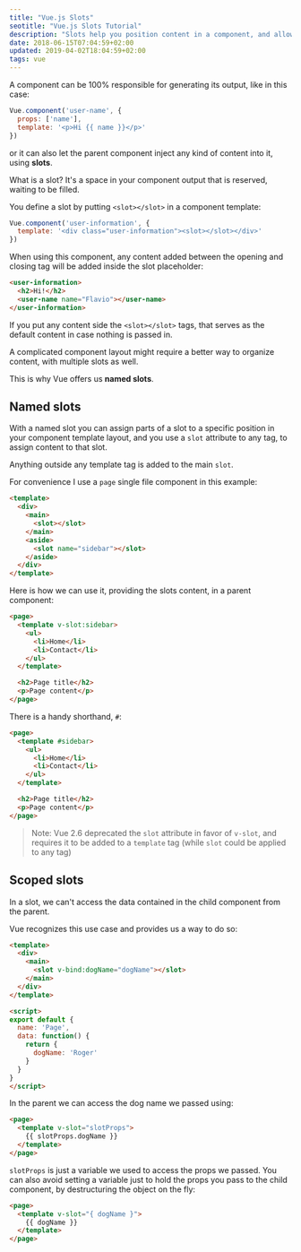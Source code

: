 ```yaml
---
title: "Vue.js Slots"
seotitle: "Vue.js Slots Tutorial"
description: "Slots help you position content in a component, and allow parent components to arrange it."
date: 2018-06-15T07:04:59+02:00
updated: 2019-04-02T18:04:59+02:00
tags: vue
---
```


A component can be 100% responsible for generating its output, like in this case:

```js
Vue.component('user-name', {
  props: ['name'],
  template: '<p>Hi {{ name }}</p>'
})
```

or it can also let the parent component inject any kind of content into it, using **slots**.

What is a slot? It's a space in your component output that is reserved, waiting to be filled.

You define a slot by putting `<slot></slot>` in a component template:

```js
Vue.component('user-information', {
  template: '<div class="user-information"><slot></slot></div>'
})
```

When using this component, any content added between the opening and closing tag will be added inside the slot placeholder:

```html
<user-information>
  <h2>Hi!</h2>
  <user-name name="Flavio"></user-name>
</user-information>
```

If you put any content side the `<slot></slot>` tags, that serves as the default content in case nothing is passed in.

A complicated component layout might require a better way to organize content, with multiple slots as well.

This is why Vue offers us **named slots**.

## Named slots

With a named slot you can assign parts of a slot to a specific position in your component template layout, and you use a `slot` attribute to any tag, to assign content to that slot.

Anything outside any template tag is added to the main `slot`.

For convenience I use a `page` single file component in this example:

```html
<template>
  <div>
    <main>
      <slot></slot>
    </main>
    <aside>
      <slot name="sidebar"></slot>
    </aside>
  </div>
</template>
```

Here is how we can use it, providing the slots content, in a parent component:

```html
<page>
  <template v-slot:sidebar>
    <ul>
      <li>Home</li>
      <li>Contact</li>
    </ul>
  </template>

  <h2>Page title</h2>
  <p>Page content</p>
</page>
```

There is a handy shorthand, `#`:

```html
<page>
  <template #sidebar>
    <ul>
      <li>Home</li>
      <li>Contact</li>
    </ul>
  </template>

  <h2>Page title</h2>
  <p>Page content</p>
</page>
```

> Note: Vue 2.6 deprecated the `slot` attribute in favor of `v-slot`, and requires it to be added to a `template` tag (while `slot` could be applied to any tag)

## Scoped slots

In a slot, we can't access the data contained in the child component from the parent.

Vue recognizes this use case and provides us a way to do so:

```html
<template>
  <div>
    <main>
      <slot v-bind:dogName="dogName"></slot>
    </main>
  </div>
</template>

<script>
export default {
  name: 'Page',
  data: function() {
    return {
      dogName: 'Roger'
    }
  }
}
</script>
```

In the parent we can access the dog name we passed using:

```html
<page>
  <template v-slot="slotProps">
    {{ slotProps.dogName }}
  </template>
</page>
```

`slotProps` is just a variable we used to access the props we passed. You can also avoid setting a variable just to hold the props you pass to the child component, by destructuring the object on the fly:

```html
<page>
  <template v-slot="{ dogName }">
    {{ dogName }}
  </template>
</page>
```
